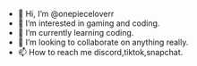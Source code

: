 - 👋 Hi, I’m @onepieceloverr
- 👀 I’m interested in gaming and coding.
- 🌱 I’m currently learning coding.
- 💞️ I’m looking to collaborate on anything really.
- 📫 How to reach me discord,tiktok,snapchat.

<!---
onepieceloverr/onepieceloverr is a ✨ special ✨ repository because its `README.md` (this file) appears on your GitHub profile.
You can click the Preview link to take a look at your changes.
--->
